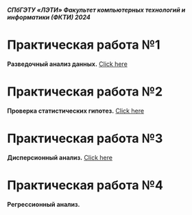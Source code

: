 ***СПбГЭТУ «ЛЭТИ»
Факультет компьютерных технологий и информатики (ФКТИ) 2024***
# Практическая работа №1
**Разведочный анализ данных.**
[Click here](/Prac1)
# Практическая работа №2
**Проверка статистических гипотез.**
[Click here](/Prac2)
# Практическая работа №3
**Дисперсионный анализ.**
[Click here](/Prac3)
# Практическая работа №4
**Регрессионный анализ.**
